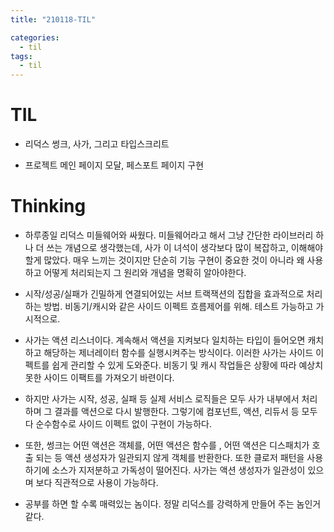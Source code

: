```yaml
---
title: "210118-TIL"

categories:
  - til
tags:
  - til
---
```


# TIL

- 리덕스 썽크, 사가, 그리고 타입스크리트

- 프로젝트 메인 페이지 모달, 페스포트 페이지 구현

# Thinking

- 하루종일 리덕스 미들웨어와 싸웠다. 미들웨어라고 해서 그냥 간단한 라이브러리 하나 더 쓰는 개념으로 생각했는데, 사가 이 녀석이 생각보다 많이 복잡하고, 이해해야할게 많았다. 매우 느끼는 것이지만 단순히 기능 구현이 중요한 것이 아니라 왜 사용하고 어떻게 처리되는지 그 원리와 개념을 명확히 알아야한다.

- 시작/성공/실패가 긴밀하게 연결되어있는 서브 트랙잭션의 집합을 효과적으로 처리하는 방법. 비동기/캐시와 같은 사이드 이펙트 흐름제어를 위해. 테스트 가능하고 가시적으로.

- 사가는 액션 리스너이다. 계속해서 액션을 지켜보다 일치하는 타입이 들어오면 캐치하고 해당하는 제너레이터 함수를 실행시켜주는 방식이다. 이러한 사가는 사이드 이펙트를 쉽게 관리할 수 있게 도와준다. 비동기 및 캐시 작업들은 상황에 따라 예상치 못한 사이드 이팩트를 가져오기 바련이다.

- 하지만 사가는 시작, 성공, 실패 등 실제 서비스 로직들은 모두 사가 내부에서 처리하며 그 결과를 액션으로 다시 발행한다. 그렇기에 컴포넌트, 액션, 리듀서 등 모두 다 순수함수로 사이드 이펙트 없이 구현이 가능하다.

- 또한, 썽크는 어떤 액션은 객체를, 어떤 액션은 함수를 , 어떤 액션은 디스패치가 호출 되는 등 액션 생성자가 일관되지 않게 객체를 반환한다. 또한 클로저 패턴을 사용하기에 소스가 지저분하고 가독성이 떨어진다. 사가는 액션 생성자가 일관성이 있으며 보다 직관적으로 사용이 가능하다.

- 공부를 하면 할 수록 매력있는 놈이다. 정말 리덕스를 강력하게 만들어 주는 놈인거 같다.
